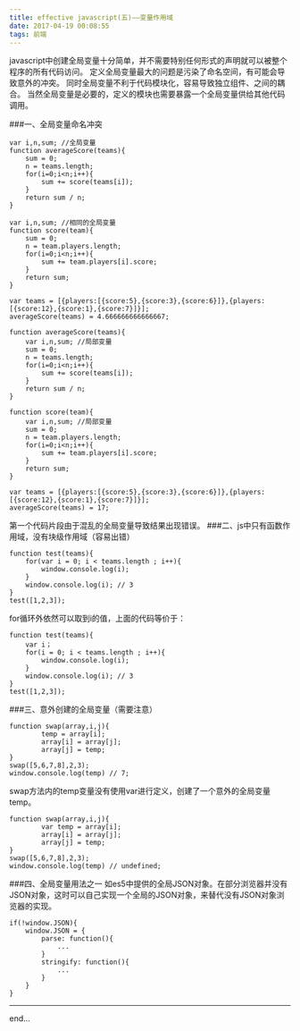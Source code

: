 ```yaml
---
title: effective javascript(五)——变量作用域
date: 2017-04-19 00:08:55
tags: 前端
---
```

javascript中创建全局变量十分简单，并不需要特别任何形式的声明就可以被整个程序的所有代码访问。
定义全局变量最大的问题是污染了命名空间，有可能会导致意外的冲突。
同时全局变量不利于代码模块化，容易导致独立组件、之间的耦合。
当然全局变量是必要的，定义的模块也需要暴露一个全局变量供给其他代码调用。

<!-- more -->

###一、全局变量命名冲突

```
var i,n,sum; //全局变量
function averageScore(teams){
	sum = 0;
	n = teams.length;
	for(i=0;i<n;i++){
		sum += score(teams[i]);
	}
	return sum / n;
}

var i,n,sum; //相同的全局变量
function score(team){
	sum = 0;
	n = team.players.length;
	for(i=0;i<n;i++){
		sum += team.players[i].score;
	}
	return sum;
}

var teams = [{players:[{score:5},{score:3},{score:6}]},{players:[{score:12},{score:1},{score:7}]}];
averageScore(teams) = 4.666666666666667;
```
```
function averageScore(teams){
	var i,n,sum; //局部变量
	sum = 0;
	n = teams.length;
	for(i=0;i<n;i++){
		sum += score(teams[i]);
	}
	return sum / n;
}

function score(team){
	var i,n,sum; //局部变量
	sum = 0;
	n = team.players.length;
	for(i=0;i<n;i++){
		sum += team.players[i].score;
	}
	return sum;
}

var teams = [{players:[{score:5},{score:3},{score:6}]},{players:[{score:12},{score:1},{score:7}]}];
averageScore(teams) = 17;
```
第一个代码片段由于混乱的全局变量导致结果出现错误。
###二、js中只有函数作用域，没有块级作用域（容易出错）

```
function test(teams){
	for(var i = 0; i < teams.length ; i++){
		window.console.log(i);
	}		
	window.console.log(i); // 3
}
test([1,2,3]);
```
for循环外依然可以取到i的值，上面的代码等价于：

```
function test(teams){
	var i；
	for(i = 0; i < teams.length ; i++){
		window.console.log(i);
	}		
	window.console.log(i); // 3
}
test([1,2,3]);
```
###三、意外创建的全局变量（需要注意）

```
function swap(array,i,j){
		temp = array[i];
		array[i] = array[j];
		array[j] = temp;
}
swap([5,6,7,8],2,3);
window.console.log(temp) // 7;
```
swap方法内的temp变量没有使用var进行定义，创建了一个意外的全局变量temp。

```
function swap(array,i,j){
		var temp = array[i];
		array[i] = array[j];
		array[j] = temp;
}
swap([5,6,7,8],2,3);
window.console.log(temp) // undefined;
```
###四、全局变量用法之一
如es5中提供的全局JSON对象。在部分浏览器并没有JSON对象，这时可以自己实现一个全局的JSON对象，来替代没有JSON对象浏览器的实现。

```
if(!window.JSON){
	window.JSON = {
		parse: function(){
			...	
		}
		stringify: function(){
			...
		}
	}
}
```

----------
end...